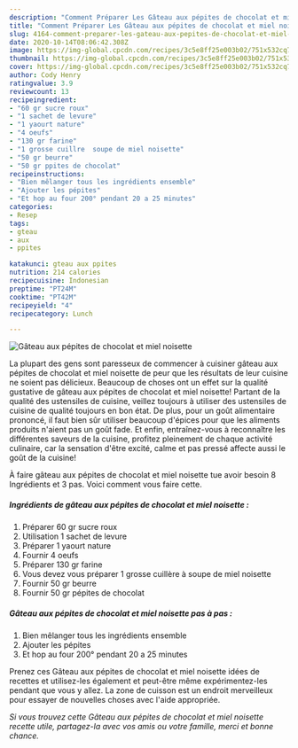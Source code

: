 ```yaml
---
description: "Comment Préparer Les Gâteau aux pépites de chocolat et miel noisette"
title: "Comment Préparer Les Gâteau aux pépites de chocolat et miel noisette"
slug: 4164-comment-preparer-les-gateau-aux-pepites-de-chocolat-et-miel-noisette
date: 2020-10-14T08:06:42.308Z
image: https://img-global.cpcdn.com/recipes/3c5e8ff25e003b02/751x532cq70/gateau-aux-pepites-de-chocolat-et-miel-noisette-photo-principale-de-la-recette.jpg
thumbnail: https://img-global.cpcdn.com/recipes/3c5e8ff25e003b02/751x532cq70/gateau-aux-pepites-de-chocolat-et-miel-noisette-photo-principale-de-la-recette.jpg
cover: https://img-global.cpcdn.com/recipes/3c5e8ff25e003b02/751x532cq70/gateau-aux-pepites-de-chocolat-et-miel-noisette-photo-principale-de-la-recette.jpg
author: Cody Henry
ratingvalue: 3.9
reviewcount: 13
recipeingredient:
- "60 gr sucre roux"
- "1 sachet de levure"
- "1 yaourt nature"
- "4 oeufs"
- "130 gr farine"
- "1 grosse cuillre  soupe de miel noisette"
- "50 gr beurre"
- "50 gr ppites de chocolat"
recipeinstructions:
- "Bien mêlanger tous les ingrédients ensemble"
- "Ajouter les pépites"
- "Et hop au four 200° pendant 20 a 25 minutes"
categories:
- Resep
tags:
- gteau
- aux
- ppites

katakunci: gteau aux ppites 
nutrition: 214 calories
recipecuisine: Indonesian
preptime: "PT24M"
cooktime: "PT42M"
recipeyield: "4"
recipecategory: Lunch

---
```



![Gâteau aux pépites de chocolat et miel noisette](https://img-global.cpcdn.com/recipes/3c5e8ff25e003b02/751x532cq70/gateau-aux-pepites-de-chocolat-et-miel-noisette-photo-principale-de-la-recette.jpg)

La plupart des gens sont paresseux de commencer à cuisiner gâteau aux pépites de chocolat et miel noisette de peur que les résultats de leur cuisine ne soient pas délicieux. Beaucoup de choses ont un effet sur la qualité gustative de gâteau aux pépites de chocolat et miel noisette! Partant de la qualité des ustensiles de cuisine, veillez toujours à utiliser des ustensiles de cuisine de qualité toujours en bon état. De plus, pour un goût alimentaire prononcé, il faut bien sûr utiliser beaucoup d'épices pour que les aliments produits n'aient pas un goût fade. Et enfin, entraînez-vous à reconnaître les différentes saveurs de la cuisine, profitez pleinement de chaque activité culinaire, car la sensation d'être excité, calme et pas pressé affecte aussi le goût de la cuisine!

<!--inarticleads1-->

À faire gâteau aux pépites de chocolat et miel noisette tue avoir besoin 8 Ingrédients et 3 pas. Voici comment vous faire cette.

##### Ingrédients de gâteau aux pépites de chocolat et miel noisette :

1. Préparer 60 gr sucre roux
1. Utilisation 1 sachet de levure
1. Préparer 1 yaourt nature
1. Fournir 4 oeufs
1. Préparer 130 gr farine
1. Vous devez vous préparer 1 grosse cuillère à soupe de miel noisette
1. Fournir 50 gr beurre
1. Fournir 50 gr pépites de chocolat




<!--inarticleads2-->

##### Gâteau aux pépites de chocolat et miel noisette pas à pas :

1. Bien mêlanger tous les ingrédients ensemble
1. Ajouter les pépites
1. Et hop au four 200° pendant 20 a 25 minutes




<!--inarticleads1-->

<p>
Prenez ces Gâteau aux pépites de chocolat et miel noisette idées de recettes et utilisez-les également et peut-être même expérimentez-les pendant que vous y allez. La zone de cuisson est un endroit merveilleux pour essayer de nouvelles choses avec l'aide appropriée.
</p>

<p>
<i>Si vous trouvez cette Gâteau aux pépites de chocolat et miel noisette recette utile, partagez-la avec vos amis ou votre famille, merci et bonne chance.</i>
</p>
